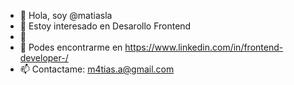 - 👋 Hola, soy @matiasla
- 👀 Estoy interesado en Desarollo Frontend
- 🌱 
- 💞️ Podes encontrarme en https://www.linkedin.com/in/frontend-developer-/
- 📫 Contactame: m4tias.a@gmail.com
